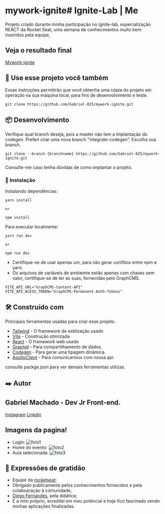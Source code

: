 # mywork-ignite# Ignite-Lab | Me

Projeto criado durante minha participação no Ignite-lab, especialização REACT da Rocket Seat, uma semana de conhecimentos muito bem inseridos pela equipe,

## Veja o resultado final

[Mywork-ignite](https://mywork-ignite.vercel.app/)


## 🚀 Use esse projeto você também

Essas instruções permitirão que você obtenha uma cópia do projeto em operação na sua máquina local, para fins de desenvolvimento e teste.

```
git clone https://github.com/Gabriel-025/mywork-ignite.git
```
## 📦 Desenvolvimento

Verifique qual branch deseja, pois a master não tem a implantação do codegen. Preferi criar uma nova branch "integrate-codegen".
Escolha sua branch.

```
git clone --branch {branchname} https://github.com/Gabriel-025/mywork-ignite.git
```


Consulte-me caso tenha dúvidas de como implantar o projeto.

### 🔧 Instalação

Instalando dependências:

```
yarn install

or

npm install
```

Para executar localmente:

```
yarn run dev

or

npm run dev
```

- Certifique-se de usar apenas um, para não gerar conflitos entre npm e yarn.
- Os arquivos de variáveis de ambiemte estão apenas com chaves sem valor, certifique-se de ter as suas, fornecidas pelo GraphCMS.

```
VITE_API_URL="GraphCMS-Content-API"
VITE_API_ACESS_TOKEN="GraphCMS-Permanent-Auth-Tokens"
```



## 🛠️ Construído com

Principais ferramentas usadas para criar esse projeto.

- [Tailwind](https://tailwindcss.com/) - O framework de estilização usado
- [Vite](https://vitejs.dev/) - Construção otimizada
- [React](https://reactjs.org/) - O framework web usado
- [Graphql](https://graphql.org/) - Para compartilhamento de dados.
- [Codegen](https://www.graphql-code-generator.com/) - Para gerar uma tipagem dinâmica.
- [ApolloClient](https://www.apollographql.com/docs/react/) - Para comunicarmos com nossa api.

consulte packge.json para ver demais ferramentas utilizas.

## ✒️ Autor

## Gabriel Machado - Dev Jr Front-end. 

[Instagram](https://www.linkedin.com/in/gabriel-machado-962015209/)
[Linkdin](https://www.linkedin.com/in/gabriel-machado-962015209/)

##  Imagens da pagina!
- Login:
![foto1](https://user-images.githubusercontent.com/78861515/175834069-935ca4ce-b9e4-47a9-813e-f80792949f8d.png)
- Home do evento:
![foto2](https://user-images.githubusercontent.com/78861515/175834120-90038d39-2d67-4641-8cd9-8601182c4190.png)
- Aula selecionada:
![foto3](https://user-images.githubusercontent.com/78861515/175834172-818aa4db-f64b-404c-b8c5-6f791257f47b.png)


## 🎁 Expressões de gratidão

- Equipe da [rocketseat](https://www.rocketseat.com.br/);
- Obrigado publicamente pelos conhecimentos fornecidos e pela colaboaração à comunidade;
- [Diego Fernandes](https://github.com/diego3g), pela didática;
- E a mim próprio, acreditei em meu potêncial e hoje fico fascinado vendo minhas aplicações finalizadas.
